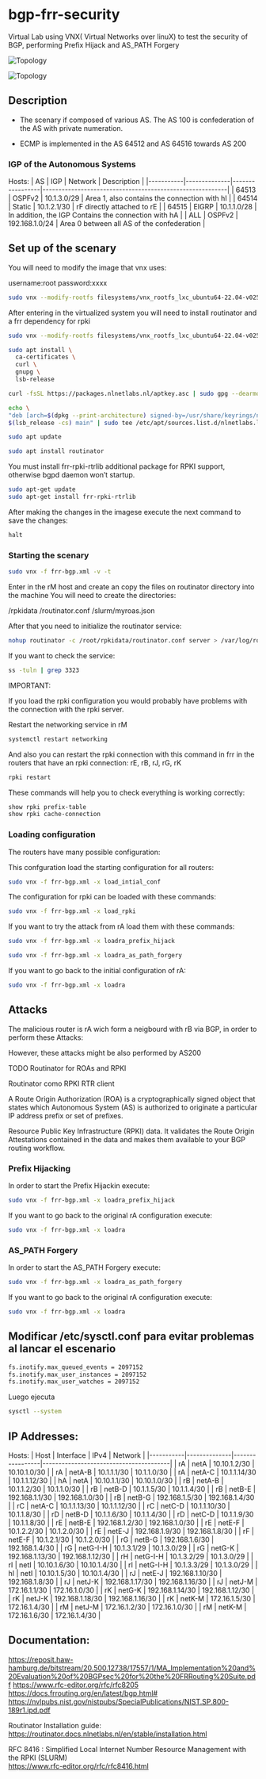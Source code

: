 # bgp-frr-security
Virtual Lab using VNX( Virtual Networks over linuX) to test the security of BGP, performing Prefix Hijack and AS_PATH Forgery

![Topology](img/Topology_BGP_lab.png)

![Topology](img/BGP_Detailed_Topology.png)

## Description 

- The scenary if composed of various AS. The AS 100 is confederation of the AS with private numeration. 


- ECMP is implemented in the AS 64512 and AS 64516 towards AS 200


### IGP of the Autonomous Systems
Hosts:
| AS        | IGP          | Network         |   Description                                            |
|-----------|--------------|-----------------|----------------------------------------------------------|
| 64513     | OSPFv2       | 10.1.3.0/29     | Area 1, also contains the connection with hI             |
| 64514     | Static       | 10.1.2.1/30     | rF directly attached to rE                               |
| 64515     | EIGRP        | 10.1.1.0/28     | In addition, the IGP Contains the connection with hA     |
| ALL       | OSPFv2       | 192.168.1.0/24  | Area 0 between all AS of the confederation               |


## Set up of the scenary

You will need to modify the image that vnx uses:

username:root
password:xxxx

```bash
sudo vnx --modify-rootfs filesystems/vnx_rootfs_lxc_ubuntu64-22.04-v025-fw/
```
After entering in the virtualized system you will need to install routinator and a frr dependency for rpki

```bash
sudo vnx --modify-rootfs filesystems/vnx_rootfs_lxc_ubuntu64-22.04-v025-fw/

sudo apt install \
  ca-certificates \
  curl \
  gnupg \
  lsb-release

curl -fsSL https://packages.nlnetlabs.nl/aptkey.asc | sudo gpg --dearmor -o /usr/share/keyrings/nlnetlabs-archive-keyring.gpg

echo \
"deb [arch=$(dpkg --print-architecture) signed-by=/usr/share/keyrings/nlnetlabs-archive-keyring.gpg] https://packages.nlnetlabs.nl/linux/debian \
$(lsb_release -cs) main" | sudo tee /etc/apt/sources.list.d/nlnetlabs.list > /dev/null

sudo apt update

sudo apt install routinator
```
You must install frr-rpki-rtrlib additional package for RPKI support, otherwise bgpd daemon won’t startup.

```bash
sudo apt-get update
sudo apt-get install frr-rpki-rtrlib
```
After making the changes in the imagese execute the next command to save the changes:

```bash
halt
```

### Starting the scenary

```bash
sudo vnx -f frr-bgp.xml -v -t
```

Enter in the rM host and create an copy the files on routinator directory into the machine
You will need to create the directories:

/rpkidata
    /routinator.conf
    /slurm/myroas.json

After that you need to initialize the routinator service:

```bash
nohup routinator -c /root/rpkidata/routinator.conf server > /var/log/routinator.log 2>&1 &
```

If you want to check the service:

```bash
ss -tuln | grep 3323
```

IMPORTANT:

If you load the rpki configuration you would probably have problems with the connection with the rpki server.

Restart the networking service in rM

```bash
systemctl restart networking
```
And also you can restart the rpki connection with this command in frr in the routers that have an rpki connection: rE, rB, rJ, rG, rK

```bash
rpki restart
```

These commands will help you to check everything is working correctly:

```bash
show rpki prefix-table
show rpki cache-connection 
```
### Loading configuration

The routers have many possible configuration:

This confguration load the starting configuration for all routers:
```bash
sudo vnx -f frr-bgp.xml -x load_intial_conf
```
The configuration for rpki can be loaded with these commands:
```bash
sudo vnx -f frr-bgp.xml -x load_rpki
```

If you want to try the attack from rA load them with these commands:

```bash
sudo vnx -f frr-bgp.xml -x loadra_prefix_hijack
```
```bash
sudo vnx -f frr-bgp.xml -x loadra_as_path_forgery
```

If you want to go back to the initial configuration of rA:
```bash
sudo vnx -f frr-bgp.xml -x loadra
```

## Attacks 

The malicious router is rA wich form a neigbourd with rB via BGP, in order to perform these Attacks:

However, these attacks might be also performed by AS200

TODO Routinator for ROAs and RPKI

Routinator como RPKI RTR client

A Route Origin Authorization (ROA) is a cryptographically signed object that states which Autonomous System (AS) is authorized to originate a particular IP address prefix or set of prefixes.

Resource Public Key Infrastructure (RPKI) data. It validates the Route Origin Attestations contained in the data and makes them available to your BGP routing workflow.

### Prefix Hijacking

In order to start the Prefix Hijackin execute:

```bash
sudo vnx -f frr-bgp.xml -x loadra_prefix_hijack
```

If you want to go back to the original rA configuration execute:

```bash
sudo vnx -f frr-bgp.xml -x loadra
```

### AS_PATH Forgery

In order to start the AS_PATH Forgery execute:

```bash
sudo vnx -f frr-bgp.xml -x loadra_as_path_forgery
```

If you want to go back to the original rA configuration execute:

```bash
sudo vnx -f frr-bgp.xml -x loadra
```
## Modificar /etc/sysctl.conf para evitar problemas al lancar el escenario

```bash
fs.inotify.max_queued_events = 2097152
fs.inotify.max_user_instances = 2097152
fs.inotify.max_user_watches = 2097152
```
Luego ejecuta 
```bash
sysctl --system
```
## IP Addresses:
Hosts:
| Host      | Interface    | IPv4            |   Network                              |
|-----------|--------------|-----------------|----------------------------------------|
| rA        | netA         | 10.10.1.2/30    | 10.10.1.0/30                           |
| rA        | netA-B       | 10.1.1.1/30     | 10.1.1.0/30                            |
| rA        | netA-C       | 10.1.1.14/30    | 10.1.1.12/30                           |
| hA        | netA         | 10.10.1.1/30    | 10.10.1.0/30                           |
| rB        | netA-B       | 10.1.1.2/30     | 10.1.1.0/30                            |
| rB        | netB-D       | 10.1.1.5/30     | 10.1.1.4/30                            |
| rB        | netB-E       | 192.168.1.1/30  | 192.168.1.0/30                         |
| rB        | netB-G       | 192.168.1.5/30  | 192.168.1.4/30                         |
| rC        | netA-C       | 10.1.1.13/30    | 10.1.1.12/30                           |
| rC        | netC-D       | 10.1.1.10/30    | 10.1.1.8/30                            |
| rD        | netB-D       | 10.1.1.6/30     | 10.1.1.4/30                            |
| rD        | netC-D       | 10.1.1.9/30     | 10.1.1.8/30                            |
| rE        | netB-E       | 192.168.1.2/30  | 192.168.1.0/30                         |
| rE        | netE-F       | 10.1.2.2/30     | 10.1.2.0/30                            |
| rE        | netE-J       | 192.168.1.9/30  | 192.168.1.8/30                         |
| rF        | netE-F       | 10.1.2.1/30     | 10.1.2.0/30                            |
| rG        | netB-G       | 192.168.1.6/30  | 192.168.1.4/30                         |
| rG        | netG-I-H     | 10.1.3.1/29     | 10.1.3.0/29                            |
| rG        | netG-K       | 192.168.1.13/30 | 192.168.1.12/30                        |
| rH        | netG-I-H     | 10.1.3.2/29     | 10.1.3.0/29                            |
| rI        | netI         | 10.10.1.6/30    | 10.10.1.4/30                           |
| rI        | netG-I-H     | 10.1.3.3/29     | 10.1.3.0/29                            |
| hI        | netI         | 10.10.1.5/30    | 10.10.1.4/30                           |
| rJ        | netE-J       | 192.168.1.10/30 | 192.168.1.8/30                         |
| rJ        | netJ-K       | 192.168.1.17/30 | 192.168.1.16/30                        |
| rJ        | netJ-M       | 172.16.1.1/30   | 172.16.1.0/30                          |
| rK        | netG-K       | 192.168.1.14/30 | 192.168.1.12/30                        |
| rK        | netJ-K       | 192.168.1.18/30 | 192.168.1.16/30                        |
| rK        | netK-M       | 172.16.1.5/30   | 172.16.1.4/30                          |
| rM        | netJ-M       | 172.16.1.2/30   | 172.16.1.0/30                          |
| rM        | netK-M       | 172.16.1.6/30   | 172.16.1.4/30                          |


## Documentation:

https://reposit.haw-hamburg.de/bitstream/20.500.12738/17557/1/MA_Implementation%20and%20Evaluation%20of%20BGPsec%20for%20the%20FRRouting%20Suite.pdf
https://www.rfc-editor.org/rfc/rfc8205
https://docs.frrouting.org/en/latest/bgp.html#
https://nvlpubs.nist.gov/nistpubs/SpecialPublications/NIST.SP.800-189r1.ipd.pdf


Routinator Installation guide:
https://routinator.docs.nlnetlabs.nl/en/stable/installation.html


RFC 8416 : Simplified Local Internet Number Resource Management with the RPKI (SLURM)                         
https://www.rfc-editor.org/rfc/rfc8416.html







